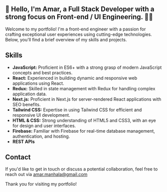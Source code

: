 ## 👋 Hello, I'm Amar, a Full Stack Developer with a strong focus on Front-end / UI Engineering. 👨‍💻 

Welcome to my portfolio! I'm a front-end engineer with a passion for crafting exceptional user experiences using cutting-edge technologies. Below, you'll find a brief overview of my skills and projects.

## Skills

- **JavaScript:** Proficient in ES6+ with a strong grasp of modern JavaScript concepts and best practices.
- **React:** Experienced in building dynamic and responsive web applications using React.
- **Redux:** Skilled in state management with Redux for handling complex application data.
- **Next.js:** Proficient in Next.js for server-rendered React applications with SEO benefits.
- **Tailwind CSS:** Expertise in using Tailwind CSS for efficient and responsive UI development.
- **HTML & CSS:** Strong understanding of HTML5 and CSS3, with an eye for design and user interfaces.
- **Firebase:** Familiar with Firebase for real-time database management, authentication, and hosting.
- **REST APIs**


## Contact

If you'd like to get in touch or discuss a potential collaboration, feel free to reach out via amar.manhala@gmail.com

Thank you for visiting my portfolio!


